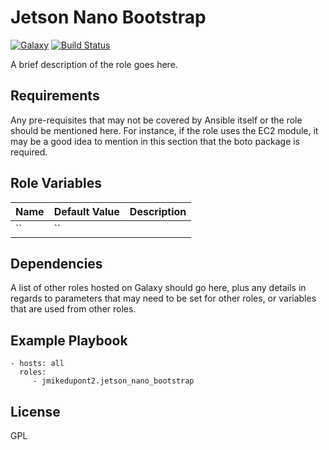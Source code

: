 Jetson Nano Bootstrap
=========
[![Galaxy](https://img.shields.io/badge/galaxy-jmikedupont2.jetson_nano_bootstrap-blue.svg?style=flat)](https://galaxy.ansible.com/jmikedupont2/jetson_nano_bootstrap)
[![Build Status](https://travis-ci.com/jmikedupont2/ansible-role-jetson_nano_bootstrap.svg?branch=master)](https://travis-ci.com/jmikedupont2/ansible-role-jetson_nano_bootstrap)

A brief description of the role goes here.

Requirements
------------

Any pre-requisites that may not be covered by Ansible itself or the role should be mentioned here. For instance, if the role uses the EC2 module, it may be a good idea to mention in this section that the boto package is required.

Role Variables
--------------

| Name              | Default Value       | Description          |
|-------------------|---------------------|----------------------|
| `` | `` |  |


Dependencies
------------

A list of other roles hosted on Galaxy should go here, plus any details in regards to parameters that may need to be set for other roles, or variables that are used from other roles.

Example Playbook
----------------

    - hosts: all
      roles:
         - jmikedupont2.jetson_nano_bootstrap

License
-------

GPL
